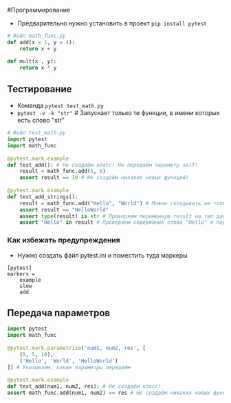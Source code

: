 #Программирование 
- Предварительно нужно установить в проект `pip install pytest`
```python
# Файл math_func.py
def add(x = 1, y = 4):  
    return x + y

def mult(x , y):  
    return x * y
```
## Тестирование
- Команда `pytest test_math.py`
- `pytest -v -k "str"` # Запускает только те функции, в имени которых есть слово "str"
```python
# Файл test_math.py
import pytest  
import math_func  
  
@pytest.mark.example  
def test_add(): # Не создаём класс! Не передаём параметр self!  
    result = math_func.add(5, 5)  
    assert result == 10 # Не создаём никаких новых функций!  
  
@pytest.mark.example  
def test_add_strings():  
    result = math_func.add("Hello", "World") # Можно складывать не только числа, но и функции  
    assert result == "HelloWorld"  
    assert type(result) is str # Проверяем переменную result на тип данных String  
    assert "Hello" in result # Проверяем содержание слова "Hello" в переменной result  
```
### Как избежать предупреждения 
- Нужно создать файл pytest.ini и поместить туда маркеры 
```init
[pytest]  
markers =  
    example  
    slow
    add
```
## Передача параметров 
```python
import pytest  
import math_func  
  
@pytest.mark.parametrize('num1, num2, res', [  
    (5, 5, 10),  
    ('Hello', 'World', 'HelloWorld')  
]) # Указываем, какие параметры передаём  
  
@pytest.mark.example  
def test_add(num1, num2, res): # Не создаём класс!   
assert math_func.add(num1, num2) == res # Не создаём никаких новых функций!
```
